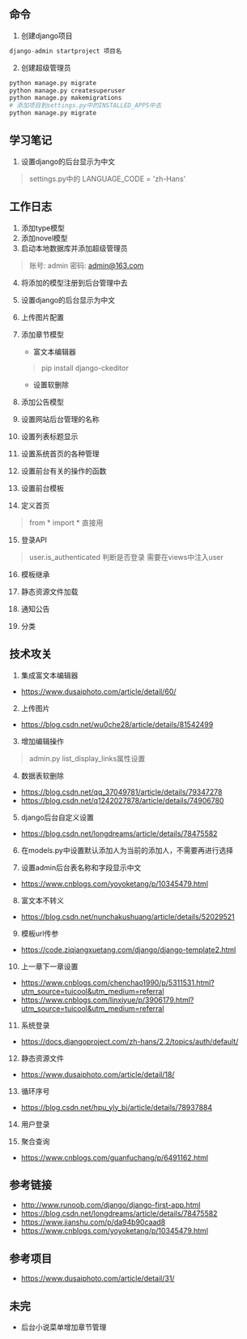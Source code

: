 ## 命令
1. 创建django项目
```python
django-admin startproject 项目名
```
2. 创建超级管理员
```python
python manage.py migrate
python manage.py createsuperuser
python manage.py makemigrations
# 添加项目到settings.py中的INSTALLED_APPS中去
python manage.py migrate
```

## 学习笔记
1. 设置django的后台显示为中文
> settings.py中的 LANGUAGE_CODE = 'zh-Hans'

## 工作日志
1. 添加type模型
2. 添加novel模型
3. 启动本地数据库并添加超级管理员
> 账号: admin
> 密码: admin@163.com
4. 将添加的模型注册到后台管理中去
5. 设置django的后台显示为中文
6. 上传图片配置
7. 添加章节模型
    - 富文本编辑器
    > pip install django-ckeditor
    - 设置软删除
8. 添加公告模型

9. 设置网站后台管理的名称

10. 设置列表标题显示

11. 设置系统首页的各种管理

12. 设置前台有关的操作的函数

13. 设置前台模板

14. 定义首页
> from * import * 直接用

15. 登录API
> user.is_authenticated 判断是否登录 需要在views中注入user

16. 模板继承

17. 静态资源文件加载

18. 通知公告

19. 分类



## 技术攻关
1. 集成富文本编辑器
- https://www.dusaiphoto.com/article/detail/60/
2. 上传图片
- https://blog.csdn.net/wu0che28/article/details/81542499
3. 增加编辑操作
> admin.py list_display_links属性设置
4. 数据表软删除
- https://blog.csdn.net/qq_37049781/article/details/79347278
- https://blog.csdn.net/q1242027878/article/details/74906780
5. django后台自定义设置
- https://blog.csdn.net/longdreams/article/details/78475582

6. 在models.py中设置默认添加人为当前的添加人，不需要再进行选择

7. 设置admin后台表名称和字段显示中文
- https://www.cnblogs.com/yoyoketang/p/10345479.html

8. 富文本不转义
- https://blog.csdn.net/nunchakushuang/article/details/52029521

9. 模板url传参
- https://code.ziqiangxuetang.com/django/django-template2.html

10. 上一章下一章设置
- https://www.cnblogs.com/chenchao1990/p/5311531.html?utm_source=tuicool&utm_medium=referral
- https://www.cnblogs.com/linxiyue/p/3906179.html?utm_source=tuicool&utm_medium=referral

11. 系统登录
- https://docs.djangoproject.com/zh-hans/2.2/topics/auth/default/

12. 静态资源文件
- https://www.dusaiphoto.com/article/detail/18/

13. 循环序号
- https://blog.csdn.net/hpu_yly_bj/article/details/78937884

14. 用户登录

15. 聚合查询
- https://www.cnblogs.com/guanfuchang/p/6491162.html





## 参考链接
- http://www.runoob.com/django/django-first-app.html
- https://blog.csdn.net/longdreams/article/details/78475582 
- https://www.jianshu.com/p/da94b90caad8
- https://www.cnblogs.com/yoyoketang/p/10345479.html

## 参考项目
- https://www.dusaiphoto.com/article/detail/31/

## 未完
- 后台小说菜单增加章节管理